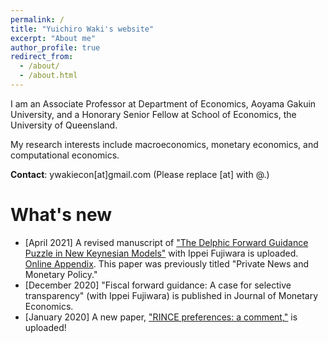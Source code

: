 ```yaml
---
permalink: /
title: "Yuichiro Waki's website"
excerpt: "About me"
author_profile: true
redirect_from: 
  - /about/
  - /about.html
---
```


I am an Associate Professor at Department of Economics, Aoyama Gakuin University, and a Honorary Senior Fellow at School of Economics, the University of Queensland. 

My research interests include macroeconomics, monetary economics, and computational economics. 

**Contact**: ywakiecon[at]gmail.com    (Please replace [at] with @.)

What's new
======
* [April 2021] A revised manuscript of ["The Delphic Forward Guidance Puzzle in New Keynesian Models"](/files/Fujiwara_Waki_DFGP_withOnlineAppendix.pdf) with Ippei Fujiwara is uploaded. [Online Appendix](/files/Fujiwara_Waki_DFGP_OnlineAppendix.pdf). This paper was previously titled "Private News and Monetary Policy."
* [December 2020] "Fiscal forward guidance: A case for selective transparency" (with Ippei Fujiwara) is published in Journal of Monetary Economics. 
* [January 2020] A new paper, ["RINCE preferences: a comment,"](/files/Waki_RINCE_comment.pdf) is uploaded! 



